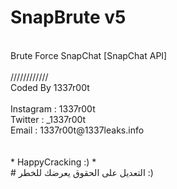 # SnapBrute v5
<br>
Brute Force SnapChat [SnapChat API]<br>
<br>
////////////<br>
Coded By 1337r00t<br><br>
Instagram : 1337r00t <br>
Twitter : _1337r00t<br>
Email : 1337r00t@1337leaks.info<br>
<br><br>
* HappyCracking :) *
<br>
# التعديل على الحقوق يعرضك للخطر :)
